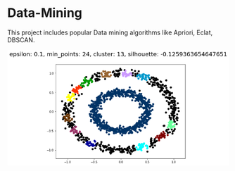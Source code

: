 # Data-Mining
This project includes popular Data mining algorithms like Apriori, Eclat, DBSCAN.

![](https://github.com/swayanshu/Data-Mining/blob/main/2.png) 
